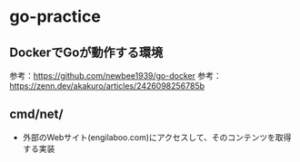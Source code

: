 # go-practice
## DockerでGoが動作する環境
参考：https://github.com/newbee1939/go-docker
参考：https://zenn.dev/akakuro/articles/2426098256785b

## cmd/net/
- 外部のWebサイト(engilaboo.com)にアクセスして、そのコンテンツを取得する実装